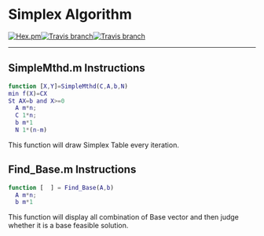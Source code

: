 # Simplex Algorithm

[![Hex.pm](https://img.shields.io/hexpm/l/plug.svg?style=plastic)](https://github.com/Vast-Stars/Algorithm)[![Travis branch](https://img.shields.io/badge/Language-English-green.svg?style=plastic)](https://github.com/Vast-Stars/Algorithm/Simplex-algorithm/README.md)[![Travis branch](https://img.shields.io/badge/Language-%E4%B8%AD%E6%96%87-green.svg?style=plastic)](https://github.com/Vast-Stars/Algorithm/Simplex-algorithm/README_CN.md)



----

##  SimpleMthd.m  Instructions

```Matlab
function [X,Y]=SimpleMthd(C,A,b,N)
min f(X)=CX
St AX=b and X>=0
  A m*n;
  C 1*n;
  b m*1
  N 1*(n-m)
```

This function will draw Simplex Table every iteration.

## Find_Base.m  Instructions

```matlab
function [  ] = Find_Base(A,b)
  A m*n;
  b m*1
```

This function will display all combination of  Base vector and then judge whether it is a base feasible solution.

